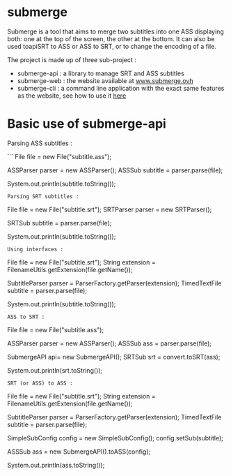 # submerge

<p>
Submerge is a tool that aims to merge two subtitles into one ASS displaying both: one at the top of the screen, the other at the bottom. It can also be used toapiSRT to ASS or ASS to SRT, or to change the encoding of a file.
</p>

The project is made up of three sub-project :
* submerge-api : a library to manage SRT and ASS subtitles
* submerge-web : the website available at www.submerge.ovh
* submerge-cli : a command line application with the exact same features as the website, see how to use it <a href=http://www.submerge.ovh/pages/subcli.xhtml>here</a>

# Basic use of submerge-api

<p>
Parsing ASS subtitles :
</p>
```
File file = new File("subtitle.ass");

ASSParser parser = new ASSParser();
ASSSub subtitle = parser.parse(file);

System.out.println(subtitle.toString());
```
Parsing SRT subtitles :
```
File file = new File("subtitle.srt");
SRTParser parser = new SRTParser();

SRTSub subtitle = parser.parse(file);

System.out.println(subtitle.toString());
```
Using interfaces :
```
File file = new File("subtitle.srt");
String extension = FilenameUtils.getExtension(file.getName());

SubtitleParser parser = ParserFactory.getParser(extension);
TimedTextFile subtitle = parser.parse(file);

System.out.println(subtitle.toString());
```
ASS to SRT :
```
File file = new File("subtitle.ass");

ASSParser parser = new ASSParser();
ASSSub ass = parser.parse(file);

SubmergeAPI api= new SubmergeAPI();
SRTSub srt = convert.toSRT(ass);

System.out.println(srt.toString());
```
SRT (or ASS) to ASS :
```
File file = new File("subtitle.srt");
String extension = FilenameUtils.getExtension(file.getName());

SubtitleParser parser = ParserFactory.getParser(extension);
TimedTextFile subtitle = parser.parse(file);

SimpleSubConfig config = new SimpleSubConfig();
config.setSub(subtitle);

ASSSub ass = new SubmergeAPI().toASS(config);

System.out.println(ass.toString());
```

